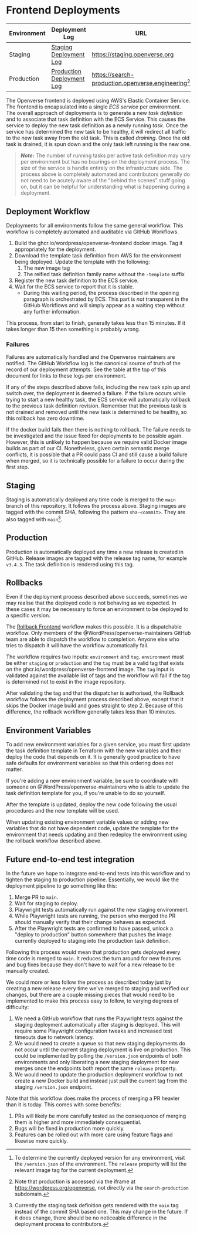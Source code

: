 # Frontend Deployments

| Environment | Deployment Log                                                                                                                        | URL                                                            | Version Endpoint[^versions]                                                        |
| ----------- | ------------------------------------------------------------------------------------------------------------------------------------- | -------------------------------------------------------------- | ---------------------------------------------------------------------------------- |
| Staging     | [Staging Deployment Log](https://github.com/WordPress/openverse-frontend/actions/workflows/ghcr.yml?query=branch%3Amain+event%3Apush) | <https://staging.openverse.org>                                | [Staging version](https://staging.openverse.org/version.json)                      |
| Production  | [Production Deployment Log](https://github.com/WordPress/openverse-frontend/actions/workflows/ghcr.yml?query=event%3Arelease)         | <https://search-production.openverse.engineering>[^production] | [Production version](https://search-production.openverse.engineering/version.json) |

[^versions]:
    To determine the currently deployed version for any environment, visit the
    `/version.json` of the environment. The `release` property will list the
    relevant image tag for the current deployment.

[^production]:
    Note that production is accessed via the iframe at
    <https://wordpress.org/openverse>, not directly via the `search-production`
    subdomain.

The Openverse frontend is deployed using AWS's Elastic Container Service. The
frontend is encapsulated into a single _ECS service_ per environment. The
overall approach of deployments is to generate a new _task definition_ and to
associate that task definition with the ECS Service. This causes the service to
deploy the new task definition as a newly running _task_. Once the service has
determined the new task to be healthy, it will redirect all traffic to the new
task away from the old task. This is called _draining_. Once the old task is
drained, it is spun down and the only task left running is the new one.

> _**Note:**_ The number of running tasks per active task definition may vary
> per environment but has no bearings on the deployment process. The size of the
> service is handle entirely on the infrastructure side. The process above is
> completely automated and contributors generally do not need to be acutely
> aware of the "behind the scenes" stuff going on, but it can be helpful for
> understanding what is happening during a deployment.

## Deployment Workflow

Deployments for all environments follow the same general workflow. This workflow
is completely automated and auditable via GitHub Workflows.

1. Build the ghcr.io/wordpress/openverse-frontend docker image. Tag it
   appropriately for the deployment.
2. Download the template task definition from AWS for the environment being
   deployed. Update the template with the following:
   1. The new image tag
   2. The reified task definition family name without the `-template` suffix
3. Register the new task definition to the ECS service.
4. Wait for the ECS service to report that it is stable.
   - During this waiting period, the process described in the opening paragraph
     is orchestrated by ECS. This part is _not_ transparent in the GitHub
     Workflows and will simply appear as a waiting step without any further
     information.

This process, from start to finish, generally takes less than 15 minutes. If it
takes longer than 15 then something is probably wrong.

### Failures

Failures are automatically handled and the Openverse maintainers are notified.
The GitHub Workflow log is the canonical source of truth of the record of our
deployment attempts. See the table at the top of this document for links to
these logs per environment.

If any of the steps described above fails, including the new task spin up and
switch over, the deployment is deemed a failure. If the failure occurs while
trying to start a new healthy task, the ECS service will automatically rollback
to the previous task definition revision. Remember that the previous task is not
drained and removed until the new task is determined to be healthy, so this
rollback has zero downtime.

If the docker build fails then there is nothing to rollback. The failure needs
to be investigated and the issue fixed for deployments to be possible again.
However, this is unlikely to happen because we require valid Docker image builds
as part of our CI. Nonetheless, given certain semantic merge conflicts, it is
possible that a PR could pass CI and still cause a build failure when merged, so
it is technically possible for a failure to occur during the first step.

## Staging

Staging is automatically deployed any time code is merged to the `main` branch
of this repository. It follows the process above. Staging images are tagged with
the commit SHA, following the pattern `sha-<commit>`. They are also tagged with
`main`[^staging-tag].

[^staging-tag]:
    Currently the staging task definition gets rendered with the `main` tag
    instead of the commit SHA based one. This may change in the future. If it
    does change, there should be no noticeable difference in the deployment
    process to contributors.

## Production

Production is automatically deployed any time a new release is created in
GitHub. Release images are tagged with the release tag name, for example
`v3.4.3`. The task definition is rendered using this tag.

## Rollbacks

Even if the deployment process described above succeeds, sometimes we may
realise that the deployed code is not behaving as we expected. In these cases it
may be necessary to force an environment to be deployed to a specific version.

The
[Rollback Frontend](https://github.com/WordPress/openverse-frontend/actions/workflows/rollback.yml)
workflow makes this possible. It is a dispatchable workflow. Only members of the
@WordPress/openverse-maintainers GitHub team are able to dispatch the workflow
to completion. Anyone else who tries to dispatch it will have the workflow
automatically fail.

The workflow requires two inputs: `environment` and `tag`. `environment` must be
either `staging` or `production` and the `tag` must be a valid tag that exists
on the ghcr.io/wordpress/openverse-frontend image. The `tag` input is validated
against the available list of tags and the workflow will fail if the tag is
determined not to exist in the image repository.

After validating the tag and that the dispatcher is authorised, the Rollback
workflow follows the deployment process described above, except that it skips
the Docker image build and goes straight to step 2. Because of this difference,
the rollback workflow generally takes less than 10 minutes.

## Environment Variables

To add new environment variables for a given service, you must first update the
task definition template in Terraform with the new variables and then deploy the
code that depends on it. It is generally good practice to have safe defaults for
environment variables so that this ordering does not matter.

If you're adding a new environment variable, be sure to coordinate with someone
on @WordPress/openverse-maintainers who is able to update the task definition
template for you, if you're unable to do so yourself.

After the template is updated, deploy the new code following the usual
procedures and the new template will be used.

When updating existing environment variable values or adding new variables that
do not have dependent code, update the template for the environment that needs
updating and then redeploy the environment using the rollback workflow described
above.

## Future end-to-end test integration

In the future we hope to integrate end-to-end tests into this workflow and to
tighten the staging to production pipeline. Essentially, we would like the
deployment pipeline to go something like this:

1. Merge PR to `main`.
2. Wait for staging to deploy.
3. Playwright tests automatically run against the new staging environment.
4. While Playwright tests are running, the person who merged the PR should
   manually verify that their change behaves as expected.
5. After the Playwright tests are confirmed to have passed, unlock a "deploy to
   production" button somewhere that pushes the image currently deployed to
   staging into the production task definition.

Following this process would mean that production gets deployed every time code
is merged to `main`. It reduces the turn around for new features and bug fixes
because they don't have to wait for a new release to be manually created.

We could more or less follow the process as described today just by creating a
new release every time we've merged to staging and verified our changes, but
there are a couple missing pieces that would need to be implemented to make this
process easy to follow, to varying degrees of difficulty:

1. We need a GitHub workflow that runs the Playwright tests against the staging
   deployment automatically after staging is deployed. This will require some
   Playwright configuration tweaks and increased test timeouts due to network
   latency.
2. We would need to create a queue so that new staging deployments do not occur
   until the current staging deployment is live on production. This could be
   implemented by polling the `/version.json` endpoints of both environments and
   only liberating a new staging deployment for new merges once the endpoints
   both report the same `release` property.
3. We would need to update the production deployment workflow to not create a
   new Docker build and instead just pull the current tag from the staging
   `/version.json` endpoint.

Note that this workflow does make the process of merging a PR heavier than it is
today. This comes with some benefits:

1. PRs will likely be more carefully tested as the consequence of merging them
   is higher and more immediately consequential.
2. Bugs will be fixed in production more quickly.
3. Features can be rolled out with more care using feature flags and likewise
   more quickly.
